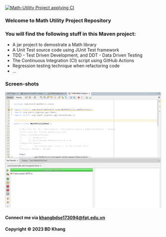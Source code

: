 [![Math-Utility Project applying CI](https://github.com/BuiKhang201223/math-util-mvn/actions/workflows/mathutil-ci.yml/badge.svg)](https://github.com/BuiKhang201223/math-util-mvn/actions/workflows/mathutil-ci.yml)


### Welcome to Math Utility Project Repository

### You will find the following stuff in this Maven project:

* A jar project to demostrate a Math library
* A Unit Test source code using JUnit Test framework
* TDD - Test Driven Development, and DDT - Data Driven Testing
* The Continuous Integration (CI) script using GitHub Actions
* Regression testing technique when refactoring code
* ...

### Screen-shots
![Source-code-with-JUnit](https://github.com/BuiKhang201223/math-util-mvn/blob/main/screenshots/Source-code-with-JUnit.png)

#### Connect me via khangbdse173094@fpt.edu.vn

#### Copyright &#169; 2023 BD Khang
